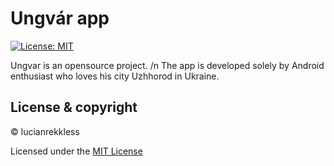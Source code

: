 # Ungvár app

[![License: MIT](https://img.shields.io/badge/License-MIT-yellow.svg)](https://opensource.org/licenses/MIT)


Ungvar is an opensource project. 
/n The app is developed solely by Android enthusiast who loves his city Uzhhorod in Ukraine.

## License & copyright

© lucianrekkless

Licensed under the [MIT License](https://github.com/lucianrekkless/myUzhapp/blob/main/LICENSE)



